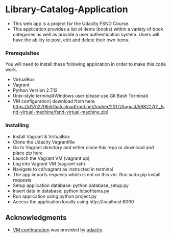 # Library-Catalog-Application
* This web app is a project for the Udacity FSND Course.
* This application  provides a list of items (books) within a variety of book categories as well as provide a user authentication system.  Users will have the ability to post, edit and delete their own items.

### Prerequisites
You will need to install these following application in order to make this code work.
* VirtualBox
* Vagrant
* Python Version 2.7.12
* Unix-style terminal(Windows user please use Git Bash Terminal)
* VM configuration( download from here https://d17h27t6h515a5.cloudfront.net/topher/2017/August/59822701_fsnd-virtual-machine/fsnd-virtual-machine.zip)

### Installing
* Install Vagrant & VirtualBox
* Clone the Udacity Vagrantfile
* Go to Vagrant directory and either clone this repo or download and place zip here
* Launch the Vagrant VM (vagrant up)
* Log into Vagrant VM (vagrant ssh)
* Navigate to cd/vagrant as instructed in terminal
* The app imports requests which is not on this vm. Run sudo pip install requests
* Setup application database: python database_setup.py
* Insert data in database: python lotsofitems.py
* Run application using python project.py
* Access the application locally using http://localhost:8000

## Acknowledgments
* [VM configuration](https://d17h27t6h515a5.cloudfront.net/topher/2017/August/59822701_fsnd-virtual-machine/fsnd-virtual-machine.zip) was provided by [udacity](https://www.udacity.com).